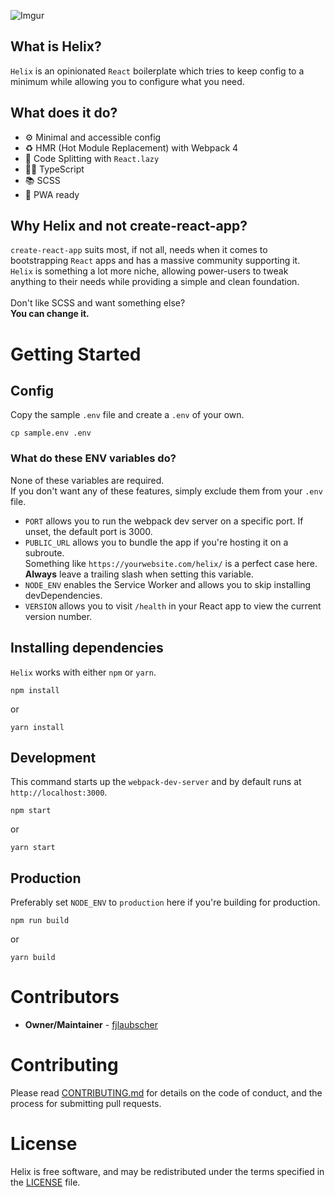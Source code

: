 ![Imgur](https://i.imgur.com/5FJS5G0.png)

## What is Helix?

`Helix` is an opinionated `React` boilerplate which tries to keep config to a minimum while allowing you to configure what you need.

## What does it do?

- ⚙️ Minimal and accessible config
- ♻️ HMR (Hot Module Replacement) with Webpack 4
- 🤸‍ Code Splitting with `React.lazy`
- 👨‍💻️ TypeScript
- 📚 SCSS
- 📱 PWA ready

## Why Helix and not create-react-app?

`create-react-app` suits most, if not all, needs when it comes to bootstrapping `React` apps and has a massive community supporting it.<br />
`Helix` is something a lot more
niche, allowing power-users to tweak anything to their needs while
providing a simple and clean foundation.
<br />
<br />
Don&apos;t like SCSS and want something else?
<br />
<strong>You can change it.</strong>

# Getting Started
## Config
Copy the sample `.env` file and create a `.env` of your own.
```
cp sample.env .env
```
### What do these ENV variables do?
None of these variables are required.<br />
If you don't want any of these features, simply exclude them from your `.env` file.<br />
- `PORT` allows you to run the webpack dev server on a specific port. If unset, the default port is 3000.
- `PUBLIC_URL` allows you to bundle the app if you're hosting it on a subroute.<br />Something like `https://yourwebsite.com/helix/` is a perfect case here. **Always** leave a trailing slash when setting this variable.<br />
- `NODE_ENV` enables the Service Worker and allows you to skip installing devDependencies.
- `VERSION` allows you to visit `/health` in your React app to view the current version number.

## Installing dependencies
`Helix` works with either `npm` or `yarn`.
```
npm install
```
or
```
yarn install
```

## Development
This command starts up the `webpack-dev-server` and by default runs at `http://localhost:3000`.
```
npm start
```
or
```
yarn start
```

## Production
Preferably set `NODE_ENV` to `production` here if you're building for production. <br />
```
npm run build
```
or
```
yarn build
```

# Contributors

- <strong>Owner/Maintainer</strong> - [fjlaubscher](https://github.com/fjlaubscher)

# Contributing

Please read [CONTRIBUTING.md](CONTRIBUTING.md) for details on the code of conduct, and the process for submitting pull requests.

# License

Helix is free software, and may be redistributed under the terms specified in the [LICENSE](LICENSE.md) file.
